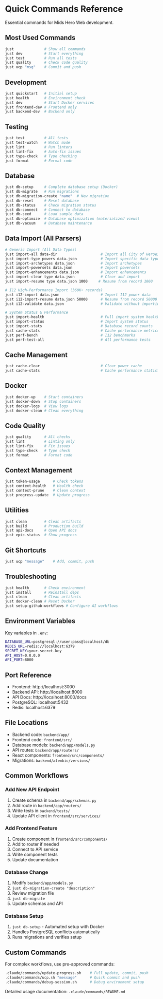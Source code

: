 # Quick Commands Reference

Essential commands for Mids Hero Web development.

## Most Used Commands

```bash
just              # Show all commands
just dev          # Start everything
just test         # Run all tests
just quality      # Check code quality
just ucp "msg"    # Commit and push
```

## Development

```bash
just quickstart   # Initial setup
just health       # Environment check
just dev          # Start Docker services
just frontend-dev # Frontend only
just backend-dev  # Backend only
```

## Testing

```bash
just test         # All tests
just test-watch   # Watch mode
just lint         # Run linters
just lint-fix     # Auto-fix issues
just type-check   # Type checking
just format       # Format code
```

## Database

```bash
just db-setup     # Complete database setup (Docker)
just db-migrate   # Run migrations
just db-migration-create "name"  # New migration
just db-reset     # Reset database
just db-status    # Check migration status
just db-connect   # Connect to database
just db-seed      # Load sample data
just db-optimize  # Database optimization (materialized views)
just db-vacuum    # Database maintenance
```

## Data Import (All Parsers)

```bash
# Generic Import (All Data Types)
just import-all data-dir                    # Import all City of Heroes data
just import-type powers data.json           # Import specific data type
just import-archetypes data.json            # Import archetypes
just import-powersets data.json             # Import powersets
just import-enhancements data.json          # Import enhancements
just import-clear type data.json            # Clear and import
just import-resume type data.json 1000     # Resume from record 1000

# I12 High-Performance Import (360K+ records)
just i12-import data.json                   # Import I12 power data
just i12-import-resume data.json 50000      # Resume from record 50000
just i12-validate data.json                 # Validate without importing

# System Status & Performance
just import-health                          # Full import system health
just import-status                          # Import system status
just import-stats                           # Database record counts
just cache-stats                            # Cache performance metrics
just perf-bench                             # I12 benchmarks
just perf-test-all                          # All performance tests
```

## Cache Management

```bash
just cache-clear                            # Clear power cache
just cache-stats                            # Cache performance statistics
```

## Docker

```bash
just docker-up    # Start containers
just docker-down  # Stop containers
just docker-logs  # View logs
just docker-clean # Clean everything
```

## Code Quality

```bash
just quality      # All checks
just lint         # Linting only
just lint-fix     # Fix issues
just type-check   # Type check
just format       # Format code
```

## Context Management

```bash
just token-usage      # Check tokens
just context-health   # Health check
just context-prune    # Clean context
just progress-update  # Update progress
```

## Utilities

```bash
just clean        # Clean artifacts
just build        # Production build
just api-docs     # Open API docs
just epic-status  # Show progress
```

## Git Shortcuts

```bash
just ucp "message"    # Add, commit, push
```

## Troubleshooting

```bash
just health       # Check environment
just install      # Reinstall deps
just clean        # Clean artifacts
just docker-clean # Reset Docker
just setup-github-workflows # Configure AI workflows
```

## Environment Variables

Key variables in `.env`:

```bash
DATABASE_URL=postgresql://user:pass@localhost/db
REDIS_URL=redis://localhost:6379
SECRET_KEY=your-secret-key
API_HOST=0.0.0.0
API_PORT=8000
```

## Port Reference

- Frontend: http://localhost:3000
- Backend API: http://localhost:8000
- API Docs: http://localhost:8000/docs
- PostgreSQL: localhost:5432
- Redis: localhost:6379

## File Locations

- Backend code: `backend/app/`
- Frontend code: `frontend/src/`
- Database models: `backend/app/models.py`
- API routes: `backend/app/routers/`
- React components: `frontend/src/components/`
- Migrations: `backend/alembic/versions/`

## Common Workflows

### Add New API Endpoint

1. Create schema in `backend/app/schemas.py`
2. Add route in `backend/app/routers/`
3. Write tests in `backend/tests/`
4. Update API client in `frontend/src/services/`

### Add Frontend Feature

1. Create component in `frontend/src/components/`
2. Add to router if needed
3. Connect to API service
4. Write component tests
5. Update documentation

### Database Change

1. Modify `backend/app/models.py`
2. `just db-migration-create "description"`
3. Review migration file
4. `just db-migrate`
5. Update schemas and API

### Database Setup

1. `just db-setup` - Automated setup with Docker
2. Handles PostgreSQL conflicts automatically
3. Runs migrations and verifies setup

## Custom Commands

For complex workflows, use pre-approved commands:

```bash
.claude/commands/update-progress.sh    # Full update, commit, push
.claude/commands/ucp.sh "message"      # Quick commit and push  
.claude/commands/debug-session.sh      # Debug environment setup
```

Detailed usage documentation: `.claude/commands/README.md`

